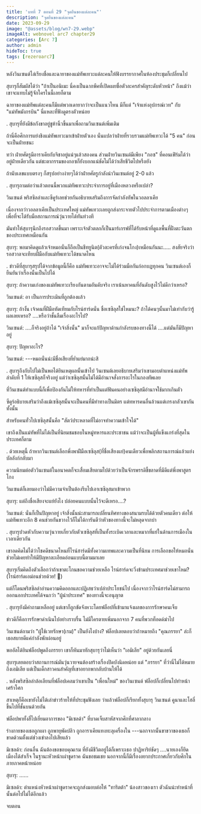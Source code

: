 ```yaml
---
title: 'บทที่ 7 ตอนที่ 29 "จุดยืนของแต่ละคน"'
description: "จุดยืนของแต่ละคน"
date: 2023-09-29
image: "@assets/blog/wn7-29.webp"
imageAlt: webnovel arc7 chapter29
categories: [Arc 7]
author: admin
hideToc: true
tags: [rezeroarc7]
---
```

หลังวินเซนต์ไล่เรียงชื่อและฉายาของแม่ทัพเทวะแต่ละคนให้ฟังบรรยากาศในห้องประชุมก็เปลี่ยนไป

สุบารุก็สัมผัสได้ว่า "ถ้าเป็นอนิเมะ นี่คงเป็นฉากพีคที่เปิดเผยชื่อตัวละครสำคัญระดับหัวหน้า" ถึงแม้ว่าเขาจะแทบไม่รู้จักใครในนี้เลยก็ตาม

ฉายาของแม่ทัพแต่ละคนก็มีแต่พวกเดายากว่าจะเป็นแนวไหน มีก็แต่ "เจ้าแห่งอุปกรณ์เวท" กับ "แม่ทัพมังกรบิน" นี่แหละที่ฟังดูตรงตัวหน่อย

.
สุบารุที่ยังมีข้อกังขาอยู่ชูห้านิ้วขึ้นมาเพื่อถามวินเซนต์เพิ่มเติม

ถ้านี่คือศึกการแย่งชิงแม่ทัพเทวะมาเข้าฝ่ายตัวเอง นั่นแปลว่าฝ่ายที่รวบรวมแม่ทัพเทวะได้ "5 คน" ก่อนจะเป็นฝ่ายชนะ

ทว่า ฝ่ายศัตรูมีอาราเคียกับจิชาอยู่แน่ๆแล้วสองคน ส่วนฝ่ายวินเซนต์มีเพียง "กอซ" ที่คอนเฟิร์มได้ว่าอยู่ฝ่ายเดียวกัน แต่ชะตากรรมของกอซก็ยังบอกแน่ชัดไม่ได้ว่าเสียชีวิตไปหรือยัง

ถ้านับเลขแบบตรงๆ ก็สรุปอย่างง่ายๆได้ว่าฝ่ายศัตรูกำลังนำวินเซนต์อยู่ 2-0 แล้ว

.
สุบารุถามต่อว่าแล้วตอนนี้พวกแม่ทัพเทวะประจำการอยู่ที่เมืองหลวงหรือเปล่า?

วินเซนต์ พริสซิลล่าและซีคูร์เลยช่วยกันอธิบายเสริมถึงการจัดกำลังทัพในวอลลาเคีย

เนื่องจากว่าวอลลาเคียเป็นประเทศใหญ่ แม่ทัพเทวะเลยถูกส่งกระจายตัวไปประจำการตามเมืองต่างๆเพื่อที่จะได้รับมือสถานการณ์วุ่นวายได้ทันท่วงที

มันทำให้สุบารุนึกถึงรอสวาลขึ้นมา เพราะเจ้าตัวตลกก็เป็นมาร์เกรฟที่ได้รับหน้าที่ดูแลพื้นที่ฝั่งตะวันตกของประเทศเหมือนกัน

สุบารุ: พอมาคิดดูแล้วเจ้าหมอนั่นก็ถือเป็นชีทยูนิต(ตัวละครที่เก่งจนโกง)เหมือนกันนะ..... สงสัยจริงว่ารอสวาลจะเทียบฝีมือกับแม่ทัพเทวะได้ขนาดไหน

.
ข่าวดีที่สุบารุสรุปได้จากข้อมูลนี้ก็คือ แม่ทัพเทวะอาจจะไม่ได้ร่วมมือกันก่อกบฏทุกคน วินเซนต์เองก็ยืนยันว่าเรื่องนั้นเป็นไปได้

สุบารุ: ถ้าความเก่งของแม่ทัพเทวะเรียงกันตามอันดับจริง เราเน้นหาคนที่อันดับสูงไว้ไม่ดีกว่าเหรอ?

วินเซนต์: อา เป็นการประเมินที่ถูกต้องแล้ว

สุบารุ: ถ้างั้น เจ้าคนที่ฝีมือทัดเทียมกับไรน์ฮาร์ดนั่น ชื่อเซซิลุสใช่ไหมนะ? ถ้าได้คนๆนั้นมาไม่เท่ากับว่ารู้ผลเลยเหรอ? ....หรือว่าชั้นลืมเรื่องอะไรไป?

วินเซนต์: ....ก็จริงอยู่ถ้าได้ "เจ้าสิ่งนั้น" มาก็จะแก้ปัญหาด้านกำลังรบของทางนี้ได้ ....แต่มันก็มีปัญหาอยู่

สุบารุ: ปัญหาอะไร?

วินเซนต์: ---หมอนั่นน่ะมีชื่อเสียงที่ย่ำแย่มากน่ะสิ

.
สุบารุถึงกับไปไม่เป็นพอได้ยินเหตุผลนั้นเข้าไป วินเซนต์เลยอธิบายเสริมว่าเขามอบตำแหน่งแม่ทัพลำดับที่ 1 ให้เซซิลุสก็จริงอยู่ แต่ว่าเซซิลุสนั้นไม่ได้มีอำนาจสั่งการอะไรในกองทัพเลย

ที่วินเซนต์ทำแบบนี้ก็เพื่อป้องกันไม่ให้ทหารที่ทำเป็นแต่ฟันคนอย่างเซซิลุสมีอำนาจใช้มากเกินตัว

ซีคูร์อธิบายเสริมว่าถึงแม้เซซิลุสนั้นจะเป็นคนที่มีท่าทางเป็นมิตร แต่ทหารคนอื่นล้วนแต่เกรงกลัวเขากันทั้งนั้น

สำหรับคนทั่วไปเซซิลุสนั้นคือ "สัตว์ประหลาดที่ไม่อาจทำความเข้าใจได้"

เขาถึงเป็นแม่ทัพที่ไม่ได้เป็นที่นิยมชมชอบในหมู่ทหารและประชาชน แม้ว่าจะเป็นผู้ที่แข็งแกร่งที่สุดในประเทศก็ตาม

.
ด้วยเหตุนี้ ถ้าหากวินเซนต์เลือกพึ่งพาฝีมือเซซิลุส(ที่ชื่อเสียงแย่)คนเดียวเพื่อพลิกสถานการณ์แล้วแย่งบัลลังก์กลับมา

ความนิยมต่อตัววินเซนต์ในอนาคตก็จะเสื่อมเสียตามไปด้วยว่าเป็นจักรพรรดิขี้ขลาดที่มีดีแต่พึ่งพาสูตรโกง

วินเซนต์ก็เลยมองว่าไม่มีความจำเป็นต้องรีบไปเอาเซซิลุสมาเข้าพวก

สุบารุ: แต่ถึงชื่อเสียงจะแย่ยังไง ปล่อยคนแบบนั้นไว้จะดีเหรอ....?

วินเซนต์: นั่นก็เป็นปัญหาอยู่ เจ้าสิ่งนั้นน่ะสามารถเปลี่ยนทิศทางของสนามรบได้ด้วยตัวคนเดียว ต่อให้แม่ทัพเทวะอีก 8 คนช่วยกันขวางไว้ก็ไม่ได้การันตีว่าหัวของทางนี้จะไม่หลุดจากบ่า

.
สุบารุปวดหัวกับความวุ่นวายเกี่ยวกับตัวเซซิลุสที่เป็นทั้งระเบิดเวลาและหมากที่แย่ในด้านการเมืองในเวลาเดียวกัน

เขาอดคิดไม่ได้ว่าโชคดีขนาดไหนที่ไรน์ฮาร์ดมีทั้งความเทพและความเป็นที่นิยม การเลือกขอให้หมอนั่นช่วยไม่เคยทำให้มีปัญหาละเอียดอ่อนแบบนี้ตามมาเลย

สุบารุเริ่มคิดถึงตัวเลือกว่าถ้าเขาตะโกนขอความช่วยเหลือ ไรน์ฮาร์ดจะวิ่งข้ามประเทศมาช่วยเขาไหม? (ไรน์ฮาร์ดเอม่อนช่วยด้วย! 🤣)​

แต่ก็โดนพริสซิลล่าอ่านความคิดออกและปฏิเสธว่าเปล่าประโยชน์ไป เนื่องจากว่าไรน์ฮาร์ดไม่สามารถออกนอกประเทศได้จนกว่า "ผู้นำประเทศ" ของทางนี้จะอนุญาต

.
สุบารุยังมีคำถามเหลืออยู่ แต่เขาก็ถูกขัดจังหวะโดยฟล็อปที่เข้ามาแจ้งผลของการรักษาคนเจ็บ

ข่าวดีก็คือการรักษาดำเนินไปอย่างราบรื่น ไม่มีใครตายเพิ่มนอกจาก 7 คนที่พวกท็อดด์ฆ่าไป

วินเซนต์ถามว่า "ผู้ใช้เวทรักษา(เรม)" เป็นยังไงบ้าง? ฟล็อปเลยตอบว่าถ้าหมายถึง "คุณภรรยา" ล่ะก็เธอสบายดีแค่กำลังพักผ่อนอยู่

พออัลได้ยินฟล็อปพูดถึงภรรยา เขาก็หันมาทักสุบารุว่าไม่เห็นว่า "เอมิเลีย" อยู่ด้วยกันเลยนี่

สุบารุเลยตอบว่าสถานการณ์มันวุ่นวายจนต้องสร้างเรื่องปิดบังนิดหน่อย แต่ "ภรรยา" ที่ว่านี่ไม่ได้หมายถึงเอมิเลีย แต่เป็นเด็กสาวคนสำคัญที่เขาอยากพากลับบ้านให้ได้

.
หลังพริสซิลล่าล้อเลียนที่ฟล็อปเคลมว่าเขาเป็น "เพื่อนใหม่" ของวินเซนต์ ฟล็อปก็เปลี่ยนไปทำหน้าเศร้าโศก

สาเหตุก็คือเขายังไม่ได้เล่าข่าวร้ายให้ที่ประชุมฟังเลย ว่าแล้วฟล็อปก็เรียกทั้งสุบารุ วินเซนต์ คูนาและโฮลี่ขึ้นไปที่ชั้นบนด้วยกัน

ฟล็อปพาทั้งสี่ไปเยี่ยมอาการของ "มิเซลด้า" ที่บาดเจ็บสาหัสจากศึกที่ศาลากลาง

ร่างกายของเธอถูกเผา ถูกพายุพัดปลิว ถูกอาราเคียแทงทะลุเครื่องใน ---นอกจากนั้นขาขวาของเธอก็ขาดด้วนตั้งแต่ช่วงเข่าลงไปเสียแล้ว

มิเซลด้า: ก่อนอื่น ฉันต้องขอขอบคุณเรม ที่ยังมีชีวิตอยู่ได้ก็เพราะเธอ ปาฏิหาริย์ชัดๆ ....นายเองก็ยึดเมืองได้สำเร็จ ในฐานะหัวหน้าเผ่าชูดราค ฉันขอชมเชย นอกจากนี้ก็มีเรื่องอยากประกาศเกี่ยวกับศึกในภายภาคหน้าหน่อย

สุบารุ: ......

มิเซลด้า: ตำแหน่งหัวหน้าเผ่าชูดราคจะถูกส่งมอบต่อให้ "ทาริตต้า" น้องสาวของเรา ตัวฉันน่ะทำหน้าที่นั้นต่อไปไม่ได้อีกแล้ว

จบตอน